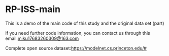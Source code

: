 # RP-ISS-main
This is a demo of the main code of this study and the original data set (part)

If you need further code information, you can contact us through this email:miku17683260309@163.com

Complete open source dataset:https://modelnet.cs.princeton.edu/#
